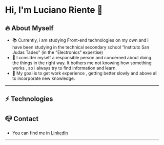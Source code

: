 # Hi, I'm Luciano Riente 👋

## :fire: About Myself
* :books: Currently, i am studying Front-end technologies on my own and i have been studying in the technical secondary school "Instituto San Judas Tadeo" (in the "Electronics" expertise)
* :mag_right: I consider myself a responsible person and concerned about doing the things in the right way. It bothers me not knowing how something works , so i always try to find information and learn.
* :money_with_wings: My goal is to get work experience , getting better slowly and above all to incorporate new knowledge.

---

## :zap: Technologies

## :mailbox_closed: Contact
* You can find me in [LinkedIn]

---



[LinkedIn]:https://www.linkedin.com/in/luciano-riente-7551901b1/?locale=en_US

<!--
**Lucssiano/lucssiano** is a ✨ _special_ ✨ repository because its `README.md` (this file) appears on your GitHub profile.

Here are some ideas to get you started:

- 🔭 I’m currently working on ...
- 🌱 I’m currently learning ...
- 👯 I’m looking to collaborate on ...
- 🤔 I’m looking for help with ...
- 💬 Ask me about ...
- 📫 How to reach me: ...
- 😄 Pronouns: ...
- ⚡ Fun fact: ...
-->
